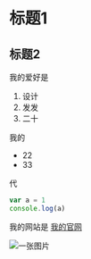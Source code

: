 # 标题1
## 标题2

我的爱好是
1. 设计
2. 发发
3. 二十

我的
* 22
* 33 

代
```javascript
var a = 1
console.log(a)

```
我的网站是               [我的官网](https：//552484151@qq.com)



![一张图片](6bc680afcb1335ad0b7f311d142f575.png)